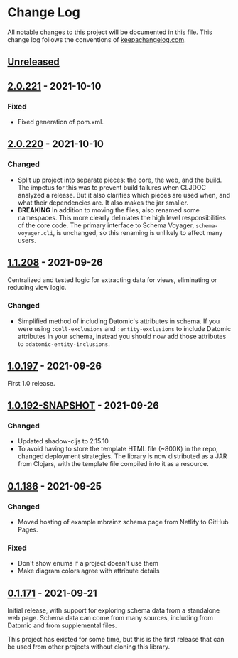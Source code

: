 # Change Log
All notable changes to this project will be documented in this file. This change
log follows the conventions of [keepachangelog.com](http://keepachangelog.com/).

## [Unreleased]
## [2.0.221] - 2021-10-10
### Fixed
* Fixed generation of pom.xml.

## [2.0.220] - 2021-10-10
### Changed
* Split up project into separate pieces: the core, the web, and the build.
  The impetus for this was to prevent build failures when CLJDOC analyzed a
  release. But it also clarifies which pieces are used when, and what their
  dependencies are. It also makes the jar smaller.
* **BREAKING** In addition to moving the files, also renamed some namespaces.
  This more clearly deliniates the high level responsibilities of the core code.
  The primary interface to Schema Voyager, `schema-voyager.cli`, is unchanged,
  so this renaming is unlikely to affect many users.

## [1.1.208] - 2021-09-26
Centralized and tested logic for extracting data for views, eliminating or
reducing view logic.

### Changed
* Simplified method of including Datomic's attributes in schema. If you were
  using `:coll-exclusions` and `:entity-exclusions` to include Datomic
  attributes in your schema, instead you should now add those attributes to
  `:datomic-entity-inclusions`.

## [1.0.197] - 2021-09-26
First 1.0 release.

## [1.0.192-SNAPSHOT] - 2021-09-26
### Changed
* Updated shadow-cljs to 2.15.10
* To avoid having to store the template HTML file (~800K) in the repo, changed
  deployment strategies. The library is now distributed as a JAR from Clojars,
  with the template file compiled into it as a resource.

## [0.1.186] - 2021-09-25

### Changed
* Moved hosting of example mbrainz schema page from Netlify to GitHub Pages.

### Fixed
* Don't show enums if a project doesn't use them
* Make diagram colors agree with attribute details

## [0.1.171] - 2021-09-21
Initial release, with support for exploring schema data from a standalone web
page. Schema data can come from many sources, including from Datomic and from
supplemental files.

This project has existed for some time, but this is the first release that can
be used from other projects without cloning this library.

[Unreleased]: https://github.com/mainej/f-form/compare/v2.0.221...main
[2.0.221]: https://github.com/mainej/f-form/compare/v2.0.220...v2.0.221
[2.0.220]: https://github.com/mainej/f-form/compare/v1.1.208...v2.0.220
[1.1.208]: https://github.com/mainej/f-form/compare/v1.0.197...v1.1.208
[1.0.197]: https://github.com/mainej/f-form/compare/v1.0.192-SNAPSHOT...v1.0.197
[1.0.192-SNAPSHOT]: https://github.com/mainej/f-form/compare/v0.1.186...v1.0.192-SNAPSHOT
[0.1.186]: https://github.com/mainej/f-form/compare/v0.1.171...v0.1.186
[0.1.171]: https://github.com/mainej/schema-voyager/tree/v0.1.171
